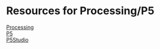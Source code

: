 # Resources for Processing/P5

[Processing](https://processing.org)\
[P5](hhtps://p5js.org)\
[P5Studio](https://p5studio.timrodenbroeker.now.sh/)
